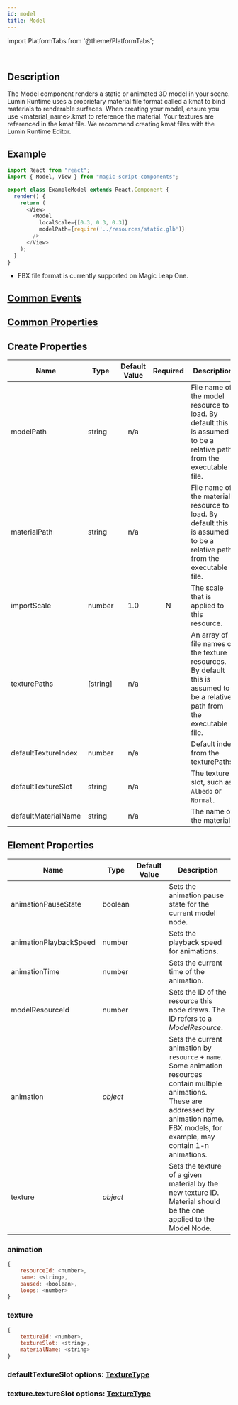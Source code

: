 ```yaml
---
id: model
title: Model
---
```


import PlatformTabs from '@theme/PlatformTabs';

<PlatformTabs component='model' />​

## Description

The Model component renders a static or animated 3D model in your scene. Lumin Runtime uses a proprietary material file format called a kmat to bind materials to renderable surfaces. When creating your model, ensure you use <material_name>.kmat to reference the material. Your textures are referenced in the kmat file. We recommend creating kmat files with the Lumin Runtime Editor.

## Example

```javascript
import React from "react";
import { Model, View } from "magic-script-components";

export class ExampleModel extends React.Component {
  render() {
    return (
      <View>
        <Model 
          localScale={[0.3, 0.3, 0.3]} 
          modelPath={require('../resources/static.glb')} 
        />
      </View>
    );
  }
}
```

- FBX file format is currently supported on Magic Leap One.

## [Common Events](../events/CommonEvents.md)

## [Common Properties](../types/Properties.md)

## Create Properties

| Name                | Type     | Default Value | Required | Description                                                                                                                 |
| ------------------- | -------- | :-----------: | :------: | --------------------------------------------------------------------------------------------------------------------------- |
| modelPath           | string   |      n/a      |          | File name of the model resource to load. By default this is assumed to be a relative path from the executable file.         |
| materialPath        | string   |      n/a      |          | File name of the material resource to load. By default this is assumed to be a relative path from the executable file.      |
| importScale         | number   |      1.0      |    N     | The scale that is applied to this resource.                                                                                 |
| texturePaths        | [string] |      n/a      |          | An array of file names of the texture resources. By default this is assumed to be a relative path from the executable file. |
| defaultTextureIndex | number   |      n/a      |          | Default index from the texturePaths.                                                                                        |
| defaultTextureSlot  | string   |      n/a      |          | The texture slot, such as `Albedo` or `Normal`.                                                                             |
| defaultMaterialName | string   |      n/a      |          | The name of the material.                                                                                                   |

## Element Properties

| Name                   | Type     | Default Value | Description                                                                                                                                                                                          |
| ---------------------- | -------- | :-----------: | ---------------------------------------------------------------------------------------------------------------------------------------------------------------------------------------------------- |
| animationPauseState    | boolean  |               | Sets the animation pause state for the current model node.                                                                                                                                           |
| animationPlaybackSpeed | number   |               | Sets the playback speed for animations.                                                                                                                                                              |
| animationTime          | number   |               | Sets the current time of the animation.                                                                                                                                                              |
| modelResourceId        | number   |               | Sets the ID of the resource this node draws. The ID refers to a _ModelResource_.                                                                                                                     |
| animation              | _object_ |               | Sets the current animation by `resource` + `name`. Some animation resources contain multiple animations. These are addressed by animation name. FBX models, for example, may contain 1-n animations. |
| texture                | _object_ |               | Sets the texture of a given material by the new texture ID. Material should be the one applied to the Model Node.                                                                                    |

### animation

```javascript
{
    resourceId: <number>,
    name: <string>,
    paused: <boolean>,
    loops: <number>
}
```

### texture

```javascript
{
    textureId: <number>,
    textureSlot: <string>,
    materialName: <string>
}
```

### defaultTextureSlot options: [TextureType](../types/TextureType.md)

### texture.textureSlot options: [TextureType](../types/TextureType.md)
